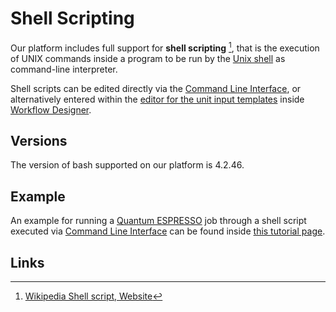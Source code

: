 # Shell Scripting

Our platform includes full support for **shell scripting** [^1], that is the execution of UNIX commands inside a program to be run by the [Unix shell](../../cli/environment.md#shell-type) as command-line interpreter.

Shell scripts can be edited directly via the [Command Line Interface](../../cli/overview.md), or alternatively entered within the [editor for the unit input templates](../../workflow-designer/unit-editor/input-templates.md) inside [Workflow Designer](../../workflow-designer/overview.md).

## Versions

The version of bash supported on our platform is 4.2.46.

## Example

An example for running a [Quantum ESPRESSO](../modeling/quantum-espresso/overview.md) job through a shell script executed via [Command Line Interface](../../jobs-cli/overview.md) can be found inside [this tutorial page](../../tutorials/jobs-cli/job-cli-example.md#4.-combined-input-script).

## Links

[^1]: [Wikipedia Shell script, Website](https://en.wikipedia.org/wiki/Shell_script)
